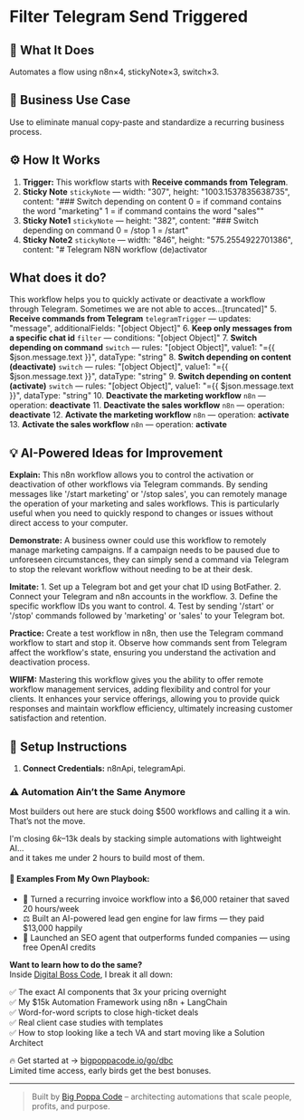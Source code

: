 # Filter Telegram Send Triggered
  ## 🚀 What It Does
  Automates a flow using n8n×4, stickyNote×3, switch×3.
  
  ## 💼 Business Use Case
  Use to eliminate manual copy-paste and standardize a recurring business process.
  
  ## ⚙️ How It Works
  1. **Trigger:** This workflow starts with **Receive commands from Telegram**.
  2. **Sticky Note** `stickyNote` — width: "307", height: "1003.1537835638735", content: "### Switch depending on content
0 = if command contains the word "marketing"
1 = if command contains the word "sales""
3. **Sticky Note1** `stickyNote` — height: "382", content: "### Switch depending on command
0 = /stop
1 = /start"
4. **Sticky Note2** `stickyNote` — width: "846", height: "575.2554922701386", content: "# Telegram N8N workflow (de)activator

## What does it do?
This workflow helps you to quickly activate or deactivate a workflow through Telegram. Sometimes we are not able to acces…[truncated]"
5. **Receive commands from Telegram** `telegramTrigger` — updates: "message", additionalFields: "[object Object]"
6. **Keep only messages from a specific chat id** `filter` — conditions: "[object Object]"
7. **Switch depending on command** `switch` — rules: "[object Object]", value1: "={{ $json.message.text }}", dataType: "string"
8. **Switch depending on content (deactivate)** `switch` — rules: "[object Object]", value1: "={{ $json.message.text }}", dataType: "string"
9. **Switch depending on content (activate)** `switch` — rules: "[object Object]", value1: "={{ $json.message.text }}", dataType: "string"
10. **Deactivate the marketing workflow** `n8n` — operation: **deactivate**
11. **Deactivate the sales workflow** `n8n` — operation: **deactivate**
12. **Activate the marketing workflow** `n8n` — operation: **activate**
13. **Activate the sales workflow** `n8n` — operation: **activate**
  
  ## 💡 AI-Powered Ideas for Improvement
  **Explain:** This n8n workflow allows you to control the activation or deactivation of other workflows via Telegram commands. By sending messages like '/start marketing' or '/stop sales', you can remotely manage the operation of your marketing and sales workflows. This is particularly useful when you need to quickly respond to changes or issues without direct access to your computer.

**Demonstrate:** A business owner could use this workflow to remotely manage marketing campaigns. If a campaign needs to be paused due to unforeseen circumstances, they can simply send a command via Telegram to stop the relevant workflow without needing to be at their desk.

**Imitate:** 1. Set up a Telegram bot and get your chat ID using BotFather. 2. Connect your Telegram and n8n accounts in the workflow. 3. Define the specific workflow IDs you want to control. 4. Test by sending '/start' or '/stop' commands followed by 'marketing' or 'sales' to your Telegram bot.

**Practice:** Create a test workflow in n8n, then use the Telegram command workflow to start and stop it. Observe how commands sent from Telegram affect the workflow's state, ensuring you understand the activation and deactivation process.

**WIIFM:** Mastering this workflow gives you the ability to offer remote workflow management services, adding flexibility and control for your clients. It enhances your service offerings, allowing you to provide quick responses and maintain workflow efficiency, ultimately increasing customer satisfaction and retention.
  
  ## 🔧 Setup Instructions
  1. **Connect Credentials:** n8nApi, telegramApi.
  
### ⚠️ Automation Ain’t the Same Anymore

Most builders out here are stuck doing $500 workflows and calling it a win.  
That’s not the move.  

I'm closing $6k–$13k deals by stacking simple automations with lightweight AI...  
and it takes me under 2 hours to build most of them.

#### 🧠 Examples From My Own Playbook:
- 🔁 Turned a recurring invoice workflow into a $6,000 retainer that saved 20 hours/week  
- ⚖️ Built an AI-powered lead gen engine for law firms — they paid $13,000 happily  
- 🚀 Launched an SEO agent that outperforms funded companies — using free OpenAI credits  

**Want to learn how to do the same?**  
Inside [Digital Boss Code](https://bigpoppacode.io/go/dbc), I break it all down:

✅ The exact AI components that 3x your pricing overnight  
✅ My $15k Automation Framework using n8n + LangChain  
✅ Word-for-word scripts to close high-ticket deals  
✅ Real client case studies with templates  
✅ How to stop looking like a tech VA and start moving like a Solution Architect  

🔥 Get started at → [bigpoppacode.io/go/dbc](https://bigpoppacode.io/go/dbc)  
Limited time access, early birds get the best bonuses.

---
> Built by [Big Poppa Code](https://bigpoppacode.io) – architecting automations that scale people, profits, and purpose.
  